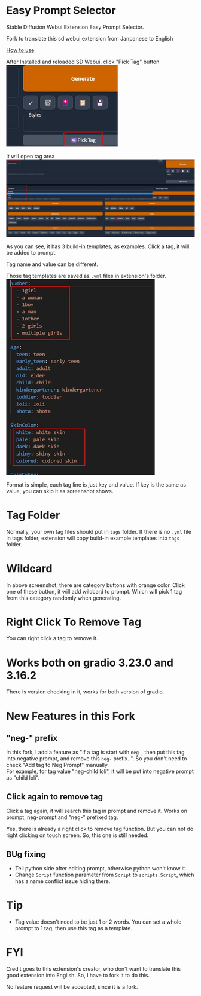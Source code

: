 # Easy Prompt Selector
Stable Diffusion Webui Extension Easy Prompt Selector.

Fork to translate this sd webui extension from Janpanese to English  

[How to use](https://blue-pen5805.fanbox.cc/posts/5306601)  

After Installed and reloaded SD Webui, click "Pick Tag" button  
![](img/pick_tag.jpg)  

 It will open tag area  
![](img/tag_area.jpg)  

As you can see, it has 3 build-in templates, as examples. Click a tag, it will be added to prompt.  

Tag name and value can be different.   

Those tag templates are saved as `.yml` files in extension's folder.  
![](img/yml.jpg)  

Format is simple, each tag line is just key and value. If key is the same as value, you can skip it as screenshot shows.  

# Tag Folder
Normally, your own tag files should put in `tags` folder. If there is no `.yml` file in tags folder, extension will copy build-in example templates into `tags` folder.  

# Wildcard
In above screenshot, there are category buttons with orange color. Click one of these button, it will add wildcard to prompt. Which will pick 1 tag from this category randomly when generating.  

# Right Click To Remove Tag
You can right click a tag to remove it.  

# Works both on gradio 3.23.0 and 3.16.2
There is version checking in it, works for both version of gradio.  

# New Features in this Fork
## "neg-" prefix
In this fork, I add a feature as "If a tag is start with `neg-`, then put this tag into negative prompt, and remove this `neg-` prefix. ". So you don't need to check "Add tag to Neg Prompt"  manually.  
For example, for tag value "neg-child loli", it will be put into negative prompt as "child loli".  

## Click again to remove tag
Click a tag again, it will search this tag in prompt and remove it. Works on prompt, neg-prompt and "neg-" prefixed tag.  

Yes, there is already a right click to remove tag function. But you can not do right clicking on touch screen. So, this one is still needed.  


## BUg fixing
* Tell python side after editing prompt, otherwise python won't know it.  
* Change `Script` function parameter from `Script` to `scripts.Script`, which has a name conflict issue hiding there.  

# Tip
* Tag value doesn't need to be just 1 or 2 words. You can set a whole prompt to 1 tag, then use this tag as a template.  


# FYI
Credit goes to this extension's creator, who don't want to translate this good extension into English. So, I have to fork it to do this.   

No feature request will be accepted, since it is a fork.  
